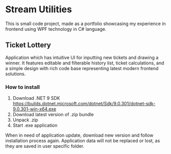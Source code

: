 # Stream Utilities
This is small code project, made as a portfolio showcasing my experience in frontend using WPF technology in C# language.

## Ticket Lottery
Application which has intuitive UI for inputting new tickets and drawing a winner. It features editable and filterable history list, ticket calculations, and a simple design with rich code base representing latest modern frontend solutions.

### How to install
1. Download .NET 9 SDK https://builds.dotnet.microsoft.com/dotnet/Sdk/9.0.301/dotnet-sdk-9.0.301-win-x64.exe
2. Download latest version of .zip bundle
3. Unpack .zip
4. Start .exe application

When in need of application update, download new version and follow installation process again. Application data will not be replaced or lost, as they are saved in user specific folder.
